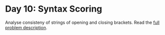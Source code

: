 # Day 10: Syntax Scoring

Analyse consisteny of strings of opening and closing brackets. Read the [full problem description](https://adventofcode.com/2021/day/10).
